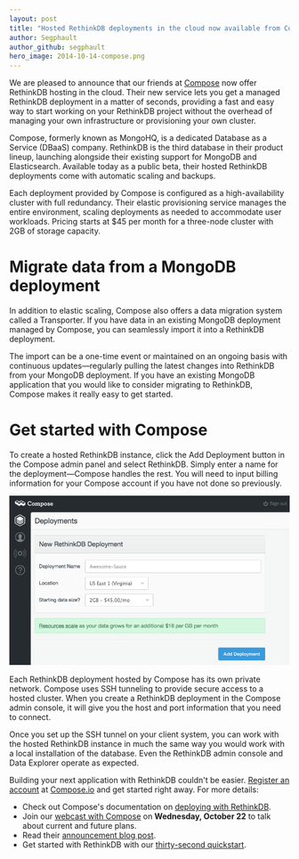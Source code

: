 ```yaml
---
layout: post
title: "Hosted RethinkDB deployments in the cloud now available from Compose"
author: Segphault
author_github: segphault
hero_image: 2014-10-14-compose.png
---
```


We are pleased to announce that our friends at
[Compose][] now offer RethinkDB hosting in the cloud.
Their new service lets you get a managed RethinkDB deployment in a matter of
seconds, providing a fast and easy way to start working on your RethinkDB
project without the overhead of managing your own infrastructure or
provisioning your own cluster.

[Compose]: https://www.compose.io/

Compose, formerly known as MongoHQ, is a dedicated Database as a Service
(DBaaS) company. RethinkDB is the third database in their product lineup,
launching alongside their existing support for MongoDB and Elasticsearch.
Available today as a public beta, their hosted RethinkDB deployments come with
automatic scaling and backups.
<!--more-->

Each deployment provided by Compose is configured as a high-availability
cluster with full redundancy. Their elastic provisioning service manages the
entire environment, scaling deployments as needed to accommodate user
workloads. Pricing starts at $45 per month for a three-node cluster with 2GB of
storage capacity.

# Migrate data from a MongoDB deployment

In addition to elastic scaling, Compose also offers a data migration system
called a Transporter. If you have data in an existing MongoDB deployment
managed by Compose, you can seamlessly import it into a RethinkDB deployment.

The import can be a one-time event or maintained on an ongoing basis with
continuous updates&mdash;regularly pulling the latest changes into RethinkDB
from your MongoDB deployment. If you have an existing MongoDB application that
you would like to consider migrating to RethinkDB, Compose makes it really easy
to get started.

# Get started with Compose

To create a hosted RethinkDB instance, click the Add Deployment button in the
Compose admin panel and select RethinkDB. Simply enter a name for the
deployment&mdash;Compose handles the rest. You will need to input billing
information for your Compose account if you have not done so previously.

<img src="/assets/images/posts/2014-10-14-compose-newdep.png">

Each RethinkDB deployment hosted by Compose has its own private network.
Compose uses SSH tunneling to provide secure access to a hosted cluster. When
you create a RethinkDB deployment in the Compose admin console, it will give
you the host and port information that you need to connect.

Once you set up the SSH tunnel on your client system, you can work with the
hosted RethinkDB instance in much the same way you would work with a local
installation of the database. Even the RethinkDB admin console and Data
Explorer operate as expected.

Building your next application with RethinkDB couldn't be easier. [Register an
account][1] at [Compose.io][] and get started right away. For more details:

[1]: https://www.compose.io/signup/
[Compose.io]: https://www.compose.io/

- Check out Compose's documentation on [deploying with RethinkDB][2].
- Join our [webcast with Compose][3] on __Wednesday, October 22__ to talk about
  current and future plans.
- Read their [announcement blog post][4].
- Get started with RethinkDB with our [thirty-second quickstart][5].

[2]: https://docs.compose.io/getting-started/rethinkdb-deployments.html
[3]: http://www.meetup.com/RethinkDB-Bay-Area-Meetup-Group/events/213498072/
[4]: https://blog.compose.io/rethinkdb-now-on-compose/
[5]: /docs/quickstart/
